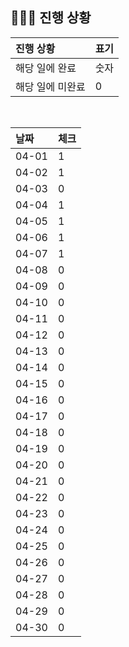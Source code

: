 ## 🧑🏻‍💻 진행 상황

| 진행 상황            | 표기  |
|:-----------------|:----|
| 해당 일에 완료      | 숫자   |
| 해당 일에 미완료    | 0   |



<br>

| 날짜  | 체크 |
|:------|:----|
| 04-01 | 1 |
| 04-02 | 1 |
| 04-03 | 0 |
| 04-04 | 1 |
| 04-05 | 1 |
| 04-06 | 1 |
| 04-07 | 1 |
| 04-08 | 0 |
| 04-09 | 0 |
| 04-10 | 0 |
| 04-11 | 0 |
| 04-12 | 0 |
| 04-13 | 0 |
| 04-14 | 0 |
| 04-15 | 0 |
| 04-16 | 0 |
| 04-17 | 0 |
| 04-18 | 0 |
| 04-19 | 0 |
| 04-20 | 0 |
| 04-21 | 0 |
| 04-22 | 0 |
| 04-23 | 0 |
| 04-24 | 0 |
| 04-25 | 0 |
| 04-26 | 0 |
| 04-27 | 0 |
| 04-28 | 0 |
| 04-29 | 0 |
| 04-30 | 0 |
